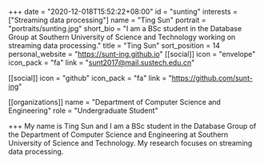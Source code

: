 +++
date = "2020-12-018T15:52:22+08:00" 
id = "sunting"
interests = ["Streaming data processing"]
name = "Ting Sun"
portrait = "portraits/sunting.jpg"
short_bio = "I am a BSc student in the Database Group at Southern University of Science and Technology working on streaming data processing."
title = "Ting Sun"
sort_position = 14
personal_website = "https://sunt-ing.github.io"
[[social]]
    icon = "envelope"
    icon_pack = "fa"
    link = "sunt2017@mail.sustech.edu.cn"

[[social]]
    icon = "github"
    icon_pack = "fa"
    link = "https://github.com/sunt-ing"

[[organizations]]
    name = "Department of Computer Science and Engineering"
    role = "Undergraduate Student"

+++
My name is Ting Sun and I am a BSc student in the Database Group of the Department of Computer Science and Engineering at Southern University of Science and Technology. My research focuses on streaming data processing.









